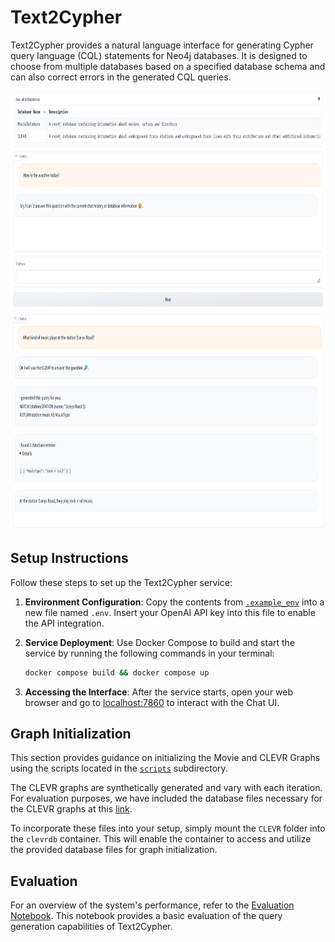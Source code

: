# Text2Cypher

Text2Cypher provides a natural language interface for generating Cypher query language (CQL) statements for Neo4j databases. It is designed to choose from multiple databases based on a specified database schema and can also correct errors in the generated CQL queries.

<p align="center">
<picture>
  <source media="(prefers-color-scheme: dark)" srcset="./resources/darkmode.png">
  <source media="(prefers-color-scheme: light)" srcset="./resources/lightmode.png">
  <img alt="Chat example" src="./resources/lightmode.png" height="350">
  </picture>
  <picture>
  <source media="(prefers-color-scheme: dark)" srcset="./resources/conversation_darkmode.png">
  <source media="(prefers-color-scheme: light)" srcset="./resources/conversation_lightmode.png">
  <img alt="Chat example" src="./resources/conversation_lightmode.png" height="350">
</picture>
</p>

## Setup Instructions

Follow these steps to set up the Text2Cypher service:

1. **Environment Configuration**: Copy the contents from [`.example_env`](.example_env) into a new file named `.env`. Insert your OpenAI API key into this file to enable the API integration.
2. **Service Deployment**: Use Docker Compose to build and start the service by running the following commands in your terminal:

   ```bash
   docker compose build && docker compose up
   ```

3. **Accessing the Interface**: After the service starts, open your web browser and go to [localhost:7860](http://localhost:7860) to interact with the Chat UI.

## Graph Initialization

This section provides guidance on initializing the Movie and CLEVR Graphs using the scripts located in the [`scripts`](/scripts/) subdirectory. 

The CLEVR graphs are synthetically generated and vary with each iteration. For evaluation purposes, we have included the database files necessary for the CLEVR graphs at this [link](https://drive.google.com/file/d/1fJVcK5A3F8BIBVm9MNvfn-l-rJS6XsaS/view?usp=drive_link).

To incorporate these files into your setup, simply mount the `CLEVR` folder into the `clevrdb` container. This will enable the container to access and utilize the provided database files for graph initialization.

## Evaluation

For an overview of the system's performance, refer to the [Evaluation Notebook](Evaluation.ipynb). This notebook provides a basic evaluation of the query generation capabilities of Text2Cypher.
